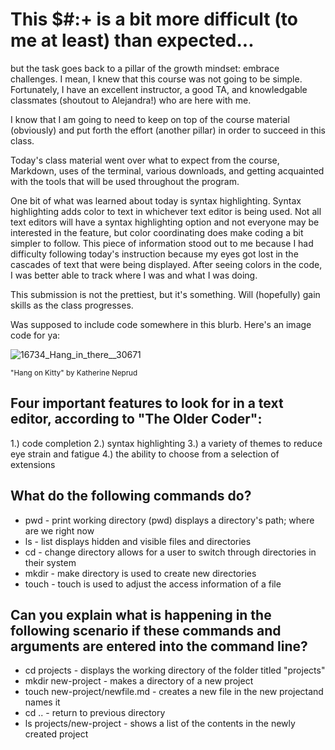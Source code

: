 # This $#:+ is a bit more difficult (to me at least) than expected...
but the task goes back to a pillar of the growth mindset: embrace challenges. I mean, I knew that this course was not going to be simple. Fortunately, I have an excellent instructor, a good TA, and knowledgable classmates (shoutout to Alejandra!) who are here with me.

I know that I am going to need to keep on top of the course material (obviously) and put forth the effort (another pillar) in order to succeed in this class. 

Today's class material went over what to expect from the course, Markdown, uses of the terminal, various downloads, and getting acquainted with the tools that will be used throughout the program.

One bit of what was learned about today is syntax highlighting. Syntax highlighting adds color to text in whichever text editor is being used. Not all text editors will have a syntax highlighting option and not everyone may be interested in the feature, but color coordinating does make coding a bit simpler to follow. This piece of information stood out to me because I had difficulty following today's instruction because my eyes got lost in the cascades of text that were being displayed. After seeing colors in the code, I was better able to track where I was and what I was doing.

This submission is not the prettiest, but it's something. Will (hopefully) gain skills as the class progresses.

Was supposed to include code somewhere in this blurb. Here's an image code for ya:


![16734_Hang_in_there__30671](https://github.com/notbenohene/Reading-Notes/assets/33169836/f476145c-a52f-47c9-816d-5c82b93dae4d)

<sub>"Hang on Kitty" by Katherine Neprud</sub>


## Four important features to look for in a text editor, according to "The Older Coder":
1.) code completion 
2.) syntax highlighting 
3.) a variety of themes to reduce eye strain and fatigue
4.) the ability to choose from a selection of extensions 

## What do the following commands do?
* pwd - print working directory (pwd) displays a directory's path; where are we right now
* ls - list displays hidden and visible files and directories
* cd - change directory allows for a user to switch through directories in their system 
* mkdir - make directory is used to create new directories
* touch - touch is used to adjust the access information of a file

## Can you explain what is happening in the following scenario if these commands and arguments are entered into the command line?
* cd projects - displays the working directory  of the folder titled "projects" 
* mkdir new-project - makes a directory of a new project
* touch new-project/newfile.md - creates a new file in the new projectand names it 
* cd .. - return to previous directory
* ls projects/new-project - shows a list of the contents in the newly created project

